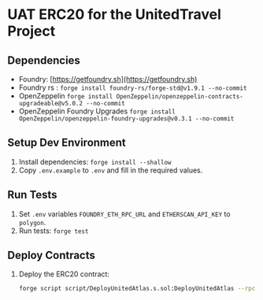 # UAT ERC20 for the UnitedTravel Project

## Dependencies
- Foundry: [https://getfoundry.sh](https://getfoundry.sh)
- Foundry rs : `forge install foundry-rs/forge-std@v1.9.1 --no-commit`
- OpenZeppelin `forge install OpenZeppelin/openzeppelin-contracts-upgradeable@v5.0.2 --no-commit`
- OpenZeppelin Foundry Upgrades `forge install OpenZeppelin/openzeppelin-foundry-upgrades@v0.3.1 --no-commit`


## Setup Dev Environment
1. Install dependencies: `forge install --shallow`
2. Copy `.env.example` to `.env` and fill in the required values.

## Run Tests
1. Set `.env` variables `FOUNDRY_ETH_RPC_URL` and `ETHERSCAN_API_KEY` to `polygon`.
2. Run tests: `forge test`

## Deploy Contracts

1. Deploy the ERC20 contract:
   ```sh
   forge script script/DeployUnitedAtlas.s.sol:DeployUnitedAtlas --rpc-url=$(POLYGON_RPC_URL) --broadcast --verify --optimize
